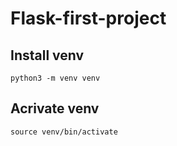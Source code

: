 # Flask-first-project

## Install venv
```
python3 -m venv venv
```
## Acrivate venv
```
source venv/bin/activate
```
